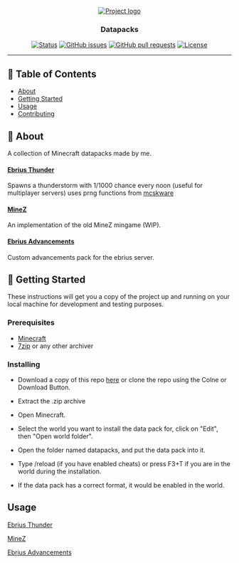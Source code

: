 <p align="center">
  <a href="" rel="noopener">
 <img src="https://i.imgur.com/lszjaRQ.png" alt="Project logo"></a>
</p>
<h3 align="center">Datapacks</h3>

<div align="center">

  [![Status](https://img.shields.io/badge/status-active-success.svg?style=flat-square)]() 
  [![GitHub issues](https://img.shields.io/github/issues/Sadeeed/datapacks?style=flat-square)](https://github.com/Sadeeed/datapacks/issues)
  [![GitHub pull requests](https://img.shields.io/github/issues-pr/Sadeeed/datapacks?style=flat-square)](https://github.com/Sadeeed/datapacks/pulls)
  [![License](https://img.shields.io/badge/license-GPL_v3-blue?style=flat-square)](https://www.gnu.org/licenses/gpl-3.0)

</div>

---

## 📝 Table of Contents
+ [About](#about)
+ [Getting Started](#getting_started)
+ [Usage](#usage)
+ [Contributing](../CONTRIBUTING.md)

## 🧐 About <a name = "about"></a>
A collection of Minecraft datapacks made by me.

#### [Ebrius Thunder](https://github.com/Sadeeed/datapacks/tree/master/ebriusthunder)  
Spawns a thunderstorm with 1/1000 chance every noon (useful for multiplayer servers) uses prng functions from [mcskware](https://github.com/mcskware/prng)

#### [MineZ](https://github.com/Sadeeed/datapacks/tree/master/minez)
An implementation of the old MineZ mingame (WIP).

#### [Ebrius Advancements](https://github.com/Sadeeed/datapacks/tree/master/ebrius_advancements)
Custom advancements pack for the ebrius server.

## 🏁 Getting Started <a name = "getting_started"></a>
These instructions will get you a copy of the project up and running on your local machine for development and testing purposes.

### Prerequisites

+ [Minecraft](minecraft.net)
+ [7zip](https://www.7-zip.org/download.html) or any other archiver

### Installing

+ Download a copy of this repo [here](https://github.com/Sadeeed/datapacks/archive/master.zip) or clone the repo using the Colne or Download Button.

+ Extract the .zip archive

+ Open Minecraft.
+ Select the world you want to install the data pack for, click on "Edit", then "Open world folder".
+ Open the folder named datapacks, and put the data pack into it.
+ Type /reload (if you have enabled cheats) or press F3+T if you are in the world during the installation.
+ If the data pack has a correct format, it would be enabled in the world.

## Usage <a name = "usage"></a>

[Ebrius Thunder](https://github.com/Sadeeed/datapacks/tree/master/ebriusthunder/FEATURES.md)

[MineZ](https://github.com/Sadeeed/datapacks/tree/master/minez/FEATURES.md)

[Ebrius Advancements](https://github.com/Sadeeed/datapacks/tree/master/ebrius_advancements/FEATURES.md)